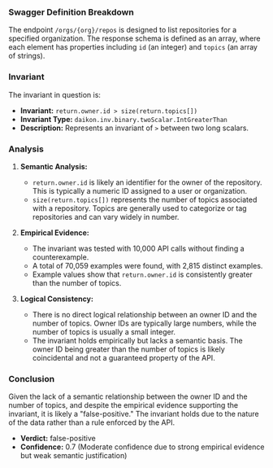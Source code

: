 ### Swagger Definition Breakdown

The endpoint `/orgs/{org}/repos` is designed to list repositories for a specified organization. The response schema is defined as an array, where each element has properties including `id` (an integer) and `topics` (an array of strings).

### Invariant

The invariant in question is:

- **Invariant:** `return.owner.id > size(return.topics[])`
- **Invariant Type:** `daikon.inv.binary.twoScalar.IntGreaterThan`
- **Description:** Represents an invariant of `>` between two long scalars.

### Analysis

1. **Semantic Analysis:**
   - `return.owner.id` is likely an identifier for the owner of the repository. This is typically a numeric ID assigned to a user or organization.
   - `size(return.topics[])` represents the number of topics associated with a repository. Topics are generally used to categorize or tag repositories and can vary widely in number.

2. **Empirical Evidence:**
   - The invariant was tested with 10,000 API calls without finding a counterexample.
   - A total of 70,059 examples were found, with 2,815 distinct examples.
   - Example values show that `return.owner.id` is consistently greater than the number of topics.

3. **Logical Consistency:**
   - There is no direct logical relationship between an owner ID and the number of topics. Owner IDs are typically large numbers, while the number of topics is usually a small integer.
   - The invariant holds empirically but lacks a semantic basis. The owner ID being greater than the number of topics is likely coincidental and not a guaranteed property of the API.

### Conclusion

Given the lack of a semantic relationship between the owner ID and the number of topics, and despite the empirical evidence supporting the invariant, it is likely a "false-positive." The invariant holds due to the nature of the data rather than a rule enforced by the API.

- **Verdict:** false-positive
- **Confidence:** 0.7 (Moderate confidence due to strong empirical evidence but weak semantic justification)
